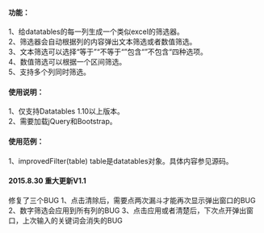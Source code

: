 <h4>功能：</h4>
<p>
1、给datatables的每一列生成一个类似excel的筛选器。</br>
2、筛选器会自动根据列的内容弹出文本筛选或者数值筛选。</br>
3、文本筛选可以选择“等于”“不等于“”包含“”不包含“四种选项。</br>
4、数值筛选可以根据一个区间筛选。</br>
5、支持多个列同时筛选。</br>
</p>

<h4>使用说明：</h4>
<p>
1、仅支持Datatables 1.10以上版本。</br>
2、需要加载jQuery和Bootstrap。</br>
</p>

<h4>使用范例：</h4>
<p>
1、improvedFilter(table) table是datatables对象。具体内容参见源码。</br>
</p>

<h4>2015.8.30 重大更新V1.1</h4>
修复了三个BUG
1、点击清除后，需要点两次漏斗才能再次显示弹出窗口的BUG
2、数字筛选会应用到所有列的BUG
3、点击应用或者清楚后，下次点开弹出窗口，上次输入的关键词会消失的BUG
